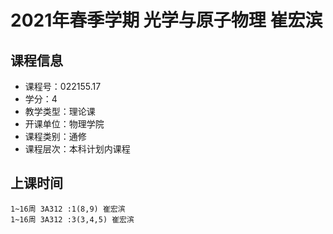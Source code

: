 # 2021年春季学期 光学与原子物理 崔宏滨






## 课程信息

- 课程号：022155.17
- 学分：4
- 教学类型：理论课
- 开课单位：物理学院
- 课程类别：通修
- 课程层次：本科计划内课程

## 上课时间

```
1~16周 3A312 :1(8,9) 崔宏滨
1~16周 3A312 :3(3,4,5) 崔宏滨
```


